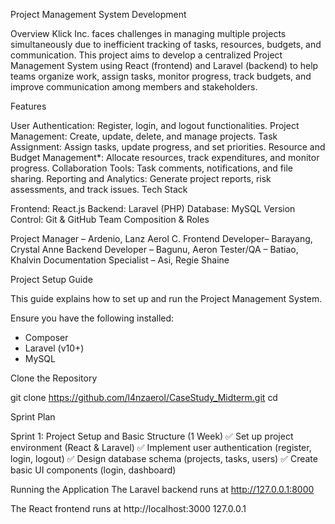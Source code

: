 Project Management System Development

Overview Klick Inc. faces challenges in managing multiple projects simultaneously due to inefficient tracking of tasks, resources, budgets, and communication. This project aims to develop a centralized Project Management System using React (frontend) and Laravel (backend) to help teams organize work, assign tasks, monitor progress, track budgets, and improve communication among members and stakeholders.

Features

User Authentication: Register, login, and logout functionalities. Project Management: Create, update, delete, and manage projects. Task Assignment: Assign tasks, update progress, and set priorities. Resource and Budget Management*: Allocate resources, track expenditures, and monitor progress. Collaboration Tools: Task comments, notifications, and file sharing. Reporting and Analytics: Generate project reports, risk assessments, and track issues. Tech Stack

Frontend: React.js 
Backend: Laravel (PHP) 
Database: MySQL 
Version Control: Git & GitHub Team Composition & Roles

Project Manager – Ardenio, Lanz Aerol C. 
Frontend Developer– Barayang, Crystal Anne 
Backend Developer – Bagunu, Aeron 
Tester/QA – Batiao, Khalvin 
Documentation Specialist – Asi, Regie Shaine

Project Setup Guide

This guide explains how to set up and run the Project Management System.

Ensure you have the following installed:

- Composer
- Laravel (v10+)
- MySQL

Clone the Repository

git clone https://github.com/l4nzaerol/CaseStudy_Midterm.git cd

Sprint Plan

Sprint 1: Project Setup and Basic Structure (1 Week) 
✅ Set up project environment (React & Laravel) 
✅ Implement user authentication (register, login, logout) 
✅ Design database schema (projects, tasks, users) 
✅ Create basic UI components (login, dashboard)

Running the Application The Laravel backend runs at http://127.0.0.1:8000

The React frontend runs at http://localhost:3000 127.0.0.1